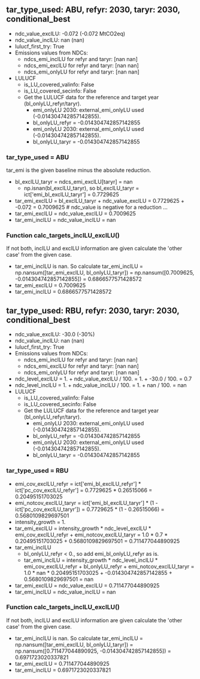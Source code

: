 

## tar_type_used: ABU, refyr: 2030, taryr: 2030, conditional_best
- ndc_value_exclLU: -0.072 (-0.072 MtCO2eq)
- ndc_value_inclLU: nan (nan)
- lulucf_first_try: True
- Emissions values from NDCs:
  - ndcs_emi_inclLU for refyr and taryr: [nan nan]
  - ndcs_emi_exclLU for refyr and taryr: [nan nan]
  - ndcs_emi_onlyLU for refyr and taryr: [nan nan]
- LULUCF
  - is_LU_covered_valinfo: False
  - is_LU_covered_secinfo: False
  - Get the LULUCF data for the reference and target year (bl_onlyLU_refyr/taryr).
    - emi_onlyLU 2030: external_emi_onlyLU used (-0.014304742857142855).
    - bl_onlyLU_refyr = -0.014304742857142855
    - emi_onlyLU 2030: external_emi_onlyLU used (-0.014304742857142855).
    - bl_onlyLU_taryr = -0.014304742857142855
### tar_type_used = ABU
tar_emi is the given baseline minus the absolute reduction.
- bl_exclLU_taryr = ndcs_emi_exclLU[taryr] = nan
  - np.isnan(bl_exclLU_taryr), so bl_exclLU_taryr = ict['emi_bl_exclLU_taryr'] = 0.7729625
- tar_emi_exclLU = bl_exclLU_taryr + ndc_value_exclLU = 0.7729625 + -0.072 = 0.7009625 # ndc_value is negative for a reduction ...
- tar_emi_exclLU = ndc_value_exclLU = 0.7009625
- tar_emi_inclLU = ndc_value_inclLU = nan
### Function calc_targets_inclLU_exclLU()
If not both, inclLU and exclLU information are given calculate the 'other case' from the given case.
- tar_emi_inclLU is nan. So calculate tar_emi_inclLU = np.nansum([tar_emi_exclLU, bl_onlyLU_taryr]) = np.nansum([0.7009625, -0.014304742857142855]) = 0.6866577571428572
- tar_emi_exclLU = 0.7009625
- tar_emi_inclLU = 0.6866577571428572

## tar_type_used: RBU, refyr: 2030, taryr: 2030, conditional_best
- ndc_value_exclLU: -30.0 (-30%)
- ndc_value_inclLU: nan (nan)
- lulucf_first_try: True
- Emissions values from NDCs:
  - ndcs_emi_inclLU for refyr and taryr: [nan nan]
  - ndcs_emi_exclLU for refyr and taryr: [nan nan]
  - ndcs_emi_onlyLU for refyr and taryr: [nan nan]
- ndc_level_exclLU = 1. + ndc_value_exclLU / 100. = 1. + -30.0 / 100. = 0.7
- ndc_level_inclLU = 1. + ndc_value_inclLU / 100. = 1. + nan / 100. = nan
- LULUCF
  - is_LU_covered_valinfo: False
  - is_LU_covered_secinfo: False
  - Get the LULUCF data for the reference and target year (bl_onlyLU_refyr/taryr).
    - emi_onlyLU 2030: external_emi_onlyLU used (-0.014304742857142855).
    - bl_onlyLU_refyr = -0.014304742857142855
    - emi_onlyLU 2030: external_emi_onlyLU used (-0.014304742857142855).
    - bl_onlyLU_taryr = -0.014304742857142855
### tar_type_used = RBU
- emi_cov_exclLU_refyr = ict['emi_bl_exclLU_refyr'] * ict['pc_cov_exclLU_refyr'] = 0.7729625 * 0.26515066 = 0.20495151703025
- emi_notcov_exclLU_taryr = ict['emi_bl_exclLU_taryr'] * (1 - ict['pc_cov_exclLU_taryr']) = 0.7729625 * (1 - 0.26515066) = 0.5680109829697501
- intensity_growth = 1.
- tar_emi_exclLU = intensity_growth * ndc_level_exclLU * emi_cov_exclLU_refyr + emi_notcov_exclLU_taryr = 1.0 * 0.7 * 0.20495151703025 + 0.5680109829697501 = 0.711477044890925
- tar_emi_inclLU
  - bl_onlyLU_refyr < 0., so add emi_bl_onlyLU_refyr as is.
  - tar_emi_inclLU = intensity_growth * ndc_level_inclLU * emi_cov_exclLU_refyr + bl_onlyLU_refyr + emi_notcov_exclLU_taryr = 1.0 * nan * 0.20495151703025 + -0.014304742857142855 + 0.5680109829697501 = nan
- tar_emi_exclLU = ndc_value_exclLU = 0.711477044890925
- tar_emi_inclLU = ndc_value_inclLU = nan
### Function calc_targets_inclLU_exclLU()
If not both, inclLU and exclLU information are given calculate the 'other case' from the given case.
- tar_emi_inclLU is nan. So calculate tar_emi_inclLU = np.nansum([tar_emi_exclLU, bl_onlyLU_taryr]) = np.nansum([0.711477044890925, -0.014304742857142855]) = 0.6971723020337821
- tar_emi_exclLU = 0.711477044890925
- tar_emi_inclLU = 0.6971723020337821